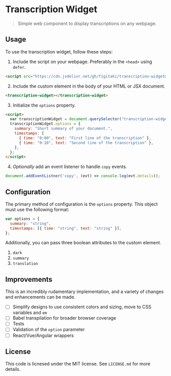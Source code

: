 # Transcription Widget

> Simple web component to display transcriptions on any webpage.

## Usage

To use the transcription widget, follow these steps:

1. Include the script on your webpage. Preferably in the `<head>` using `defer`.

```html
<script src="https://cdn.jsdelivr.net/gh/figitaki/transcription-widget@0.0.1/main.js" defer></script>
```

2. Include the custom element in the body of your HTML or JSX document.

```html
<transcription-widget></transcription-widget>
```

3. Initialize the `options` property.

```html
<script>
  var transcriptionWidget = document.querySelector("transcription-widget");
  transcriptionWidget.options = {
    summary: "Short summary of your document.",
    timestamps: [
      { time: "0:00", text: "First line of the transcription" },
      { time: "0:10", text: "Second line of the transcription" },
    ],
  };
</script>
```

4. *Optionally* add an event listener to handle `copy` events.

```js
document.addEventListner('copy', (evt) => console.log(evt.details));
```

## Configuration

The primary method of configuration is the `options` property. This object must
use the following format:

```js
var options = {
  summary: "string",
  timestamps: [{ time: "string", text: "string" }],
};
```

Additionally, you can pass three boolean attributes to the custom element.

1. `dark`
2. `summary`
3. `translation`

## Improvements

This is an incredibly rudamentary implementation, and a variety of changes and
enhancements can be made.

- [ ] Simplify designs to use consistent colors and sizing, move to CSS variables and `em`
- [ ] Babel transpilation for broader browser coverage
- [ ] Tests
- [ ] Validation of the `option` parameter
- [ ] React/Vue/Angular wrappers

## License

This code is licnesed under the MIT license. See `LICENSE.md` for more details.
